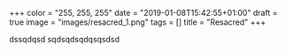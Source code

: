 +++
color = "255, 255, 255"
date = "2019-01-08T15:42:55+01:00"
draft = true
image = "images/resacred_1.png"
tags = []
title = "Resacred"
+++

dssqdqsd sqdsqdsqdqsqsdsd